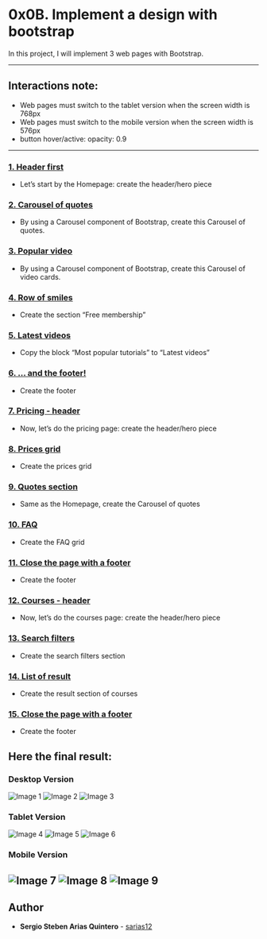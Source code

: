 # 0x0B. Implement a design with bootstrap

In this project, I will implement 3 web pages with Bootstrap.

---
## Interactions note:

* Web pages must switch to the tablet version when the screen width is 768px
* Web pages must switch to the mobile version when the screen width is 576px
* button hover/active: opacity: 0.9

---

### [ 1. Header first](./0-homepage.html)
* Let’s start by the Homepage: create the header/hero piece


### [2. Carousel of quotes](./1-homepage.html)
* By using a Carousel component of Bootstrap, create this Carousel of quotes.


### [3. Popular video](./2-homepage.html)
* By using a Carousel component of Bootstrap, create this Carousel of video cards.


### [4. Row of smiles](./3-homepage.html)
* Create the section “Free membership”


### [5. Latest videos](./4-homepage.html)
* Copy the block “Most popular tutorials” to “Latest videos”



### [6. ... and the footer!](./homepage.html)
* Create the footer


### [7. Pricing - header ](./0-pricing.html)
* Now, let’s do the pricing page: create the header/hero piece


### [8. Prices grid](./1-pricing.html)
* Create the prices grid


### [9. Quotes section ](./2-pricing.html)
* Same as the Homepage, create the Carousel of quotes


### [10. FAQ](./3-pricing.html)
* Create the FAQ grid


### [11. Close the page with a footer](./pricing.html)
* Create the footer


### [12. Courses - header](./0-courses.html)
* Now, let’s do the courses page: create the header/hero piece


### [13. Search filters ](./1-courses.html)
* Create the search filters section


### [14. List of result](./2-courses.html)
* Create the result section of courses


### [15. Close the page with a footer](./courses.html)
* Create the footer


## Here the final result:


### Desktop Version

![Image 1](./Desktop/01_SMILESCHOOL_LANDING_desktop@2x.png)
![Image 2](./Desktop/02_SMILESCHOOL_PRICING_desktop@2x.png)
![Image 3](./Desktop/03_SMILESCHOOL_COURSES_desktop@2x.png)


### Tablet Version

![Image 4](./Tablet/01_SMILESCHOOL_LANDING_tablet@2x.png)
![Image 5](./Tablet/02_SMILESCHOOL_PRICING_tablet@2x.png)
![Image 6](./Tablet/03_SMILESCHOOL_COURSES_tablet@2x.png)


### Mobile Version

![Image 7](./Mobile/01_SMILESCHOOL_LANDING_mobile@2x.pngg)
![Image 8](./Mobile/02_SMILESCHOOL_PRICING_mobile@2x.png)
![Image 9](./Mobile/03_SMILESCHOOL_COURSES_mobile@2x.png)
---

## Author
* **Sergio Steben Arias Quintero** - [sarias12](https://github.com/sarias12)
